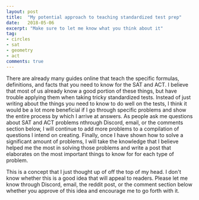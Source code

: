 ```yaml
---
layout: post
title:  "My potential approach to teaching standardized test prep"
date:   2018-05-06
excerpt: "Make sure to let me know what you think about it"
tag:
- circles 
- sat
- geometry
- act
comments: true
---
```


There are already many guides online that teach the specific formulas, definitions, and facts that you need to know for the SAT and ACT. I believe that most of us already know a good portion of these things, but have trouble applying them when taking tricky standardized tests. Instead of just writing about the things you need to know to do well on the tests, I think it would be a lot more beneficial if I go through specific problems and show the entire process by which I arrive at answers. As people ask me questions about SAT and ACT problems nthrough Discord, email, or the comments section below, I will continue to add more problems to a compilation of questions I intend on creating. Finally, once I have shown how to solve a significant amount of problems, I will take the knowledge that I believe helped me the most in solving those problems and write a post that elaborates on the most important things to know for for each type of problem. 

This is a concept that I just thought up of off the top of my head. I don't know whether this is a good idea that will appeal to readers. Please let me know through Discord, email, the reddit post, or the comment section below whether you approve of this idea and encourage me to go forth with it.

<!--## The Basics
The formal definition of a circle is the set of all points that are equidistant from a _center_ point. So, in order to draw a circle, you have to plot all of the points that are a specific distance away from the center point. This specific distance is called the **radius**.\
The **diameter** of a circle is a straight line that goes through the center of a circle and touches two points. The diameter of a circle is equal to twice the radius.\
The **circumference** of a circle is equal to the distance around the circle.\
π, which used in many circle equations, is roughly equal to 3.14, but the SAT will usually want you to leave the π as is. For example, if you get an answer like 2π, the answer in the multipe choice options will be printed as 2π.
Although the following equations are given on the SAT, I highly recommend that you memorize as it will allow you to not waste time flipping to the formula page.
Circumference = \\(2 x π x radius)
Diameter = \\(2 x radius)
Area = \\(π x radius^2)
Here is an illustration to help visualize.
<figure>
    <a href = "https://github.com/36ACT/MyPicture/blob/master/circles/circlebasics.jpg?raw=true"><img src = "https://github.com/36ACT/MyPicture/blob/master/circles/circlebasics.jpg?raw=true"></a>
</figure>
Degrees, which are represented using a little circle (°), are used to measure angles. There are 360 degrees in one full circle.
Here is an image of the angle measurements of a circle:
<figure>
    <a href = "https://github.com/36ACT/MyPicture/blob/master/circles/degrees-360.gif?raw=true"><img src = "https://github.com/36ACT/MyPicture/blob/master/circles/degrees-360.gif?raw=true"></a>
</figure>
So, angles, which are measured in degrees, are used to describe a portion of a circle. 
-->
